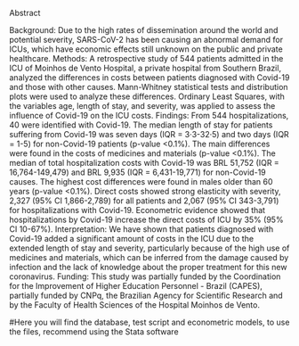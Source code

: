Abstract

Background: Due to the high rates of dissemination around the world and potential severity, SARS-CoV-2 has been causing an abnormal demand for ICUs, which have economic effects still unknown on the public and private healthcare.
Methods: A retrospective study of 544 patients admitted in the ICU of Moinhos de Vento Hospital, a private hospital from Southern Brazil, analyzed the differences in costs between patients diagnosed with Covid-19 and those with other causes. Mann-Whitney statistical tests and distribution plots were used to analyze these differences. Ordinary Least Squares, with the variables age, length of stay, and severity, was applied to assess the influence of Covid-19 on the ICU costs.
Findings: From 544 hospitalizations, 40 were identified with Covid-19. The median length of stay for patients suffering from Covid-19 was seven days (IQR = 3·3-32·5) and two days (IQR = 1-5) for non-Covid-19 patients (p-value <0.1%). The main differences were found in the costs of medicines and materials (p-value <0.1%). The median of total hospitalization costs with Covid-19 was BRL 51,752 (IQR = 16,764-149,479) and BRL 9,935 (IQR = 6,431-19,771) for non-Covid-19 causes. The highest cost differences were found in males older than 60 years (p-value <0.1%). Direct costs showed strong elasticity with severity, 2,327 (95% CI 1,866-2,789) for all patients and 2,067 (95% CI 343-3,791) for hospitalizations with Covid-19. Econometric evidence showed that hospitalizations by Covid-19 increase the direct costs of ICU by 35% (95% CI 10-67%).
Interpretation: We have shown that patients diagnosed with Covid-19 added a significant amount of costs in the ICU due to the extended length of stay and severity, particularly because of the high use of medicines and materials, which can be inferred from the damage caused by infection and the lack of knowledge about the proper treatment for this new coronavirus.
Funding: This study was partially funded by the Coordination for the Improvement of Higher Education Personnel - Brazil (CAPES), partially funded by CNPq, the Brazilian Agency for Scientific Research and by the Faculty of Health Sciences of the Hospital Moinhos de Vento.

#Here you will find the database, test script and econometric models, to use the files, recommend using the Stata software
